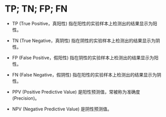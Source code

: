 # TP; TN; FP; FN

- TP (True  Positive，真阳性) 指在阳性的实验样本上检测出的结果显示为阳性。

- TN (True  Negative，真阴性) 指在阴性的实验样本上检测出的结果显示为阴性。

- FP (False Positive，假阳性) 指在阴性的实验样本上检测出的结果显示为阳性。

- FN (False Negative，假阴性) 指在阳性的实验样本上检测出的结果显示为阴性。

- PPV (Positive Predictive Value) 是阳性预测值，常被称为准确度(Precision)。

- NPV (Negative Predictive Value) 是阴性预测值。

